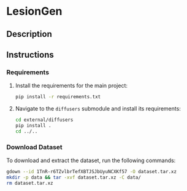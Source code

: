 # LesionGen

## Description


## Instructions

### Requirements

1. Install the requirements for the main project:

   ```bash
   pip install -r requirements.txt
   ```

2. Navigate to the `diffusers` submodule and install its requirements:

   ```bash
   cd external/diffusers
   pip install .
   cd ../..
   ```

### Download Dataset

To download and extract the dataset, run the following commands:

```bash
gdown --id 1TnR-r6TZvlbrTefXBTJSJbUyuNCXKf57 -O dataset.tar.xz
mkdir -p data && tar -xvf dataset.tar.xz -C data/
rm dataset.tar.xz
```